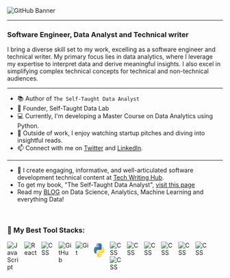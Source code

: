 ![GitHub Banner](https://github.com/chrisawoke/chrisawoke/assets/115662426/1bf9abd8-381e-4b6d-aeef-df1a74b4c329)


<hr/>

### Software Engineer, Data Analyst and Technical writer <br/>

I bring a diverse skill set to my work, excelling as a software engineer and technical writer. My primary focus lies in data analytics, where I leverage my expertise to interpret data and derive meaningful insights. I also excel in simplifying complex technical concepts for technical and non-technical audiences.

<hr/>

- 📚 Author of `The Self-Taught Data Analyst`
- 🤵 Founder, Self-Taught Data Lab
- 💻 Currently, I'm developing a Master Course on Data Analytics using Python.
- 📖 Outside of work, I enjoy watching startup pitches and diving into insightful reads.
- 📫 Connect with me on [Twitter](https://www.twitter.com/Chris_Awoke1) and [LinkedIn](https://www.linkedin.com/in/chrisawoke).

<hr/>

- 📝 I create engaging, informative, and well-articulated software development technical content at [Tech Writing Hub](https://chrisawoke.hashnode.dev/).
- To get my book, "The Self-Taught Data Analyst", [visit this page](https://selftaughtdatalab.com/data-analyst-book/)
- Read my [BLOG](https://selftaughtdatalab.com/blog/) on Data Science, Analytics, Machine Learning and everything Data!

<br/>

### 🧰 My Best Tool Stacks:
<!--
<img align="left" alt="HTML" width="30px" style="padding-right:10px;" src="https://cdn.jsdelivr.net/gh/devicons/devicon/icons/html5/html5-plain.svg" />
<img align="left" alt="CSS" width="30px" style="padding-right:10px;" src="https://cdn.jsdelivr.net/gh/devicons/devicon/icons/css3/css3-plain.svg" />
-->
<img align="left" alt="JavaScript" width="30px" style="padding-right:10px;" src="https://cdn.jsdelivr.net/gh/devicons/devicon/icons/javascript/javascript-plain.svg" />
<img align="left" alt="React" width="30px" style="padding-right:10px;" src="https://cdn.jsdelivr.net/gh/devicons/devicon/icons/react/react-original.svg" />
<img align="left" alt="CSS" width="30px" style="padding-right:10px;" src="https://cdn.jsdelivr.net/gh/devicons/devicon/icons/nextjs/nextjs-original.svg" />
<img align="left" alt="GitHub" width="30px" style="padding-right:10px;" src="https://cdn.jsdelivr.net/gh/devicons/devicon/icons/github/github-original.svg" />
<img align="left" alt="Git" width="30px" style="padding-right:10px;" src="https://cdn.jsdelivr.net/gh/devicons/devicon/icons/git/git-original.svg" />
<img align="left" alt="CSS" width="30px" style="padding-right:10px;" src="https://raw.githubusercontent.com/devicons/devicon/master/icons/python/python-original.svg" alt="python" width="40" height="40"/> </a>
<img align="left" alt="CSS" width="30px" style="padding-right:10px;" src="https://cdn.jsdelivr.net/gh/devicons/devicon@latest/icons/numpy/numpy-original.svg" />
<img align="left" alt="CSS" width="30px" style="padding-right:10px;" src="https://cdn.jsdelivr.net/gh/devicons/devicon@latest/icons/pandas/pandas-original.svg" />
<img align="left" alt="CSS" width="30px" style="padding-right:10px;" src="https://cdn.jsdelivr.net/gh/devicons/devicon@latest/icons/matplotlib/matplotlib-original.svg" />
<img align="left" alt="CSS" width="30px" style="padding-right:10px;" src="https://cdn.jsdelivr.net/gh/devicons/devicon@latest/icons/django/django-plain-wordmark.svg" />
<img align="left" alt="CSS" width="30px" style="padding-right:10px;" src="https://cdn.jsdelivr.net/gh/devicons/devicon@latest/icons/flask/flask-original.svg" />
<img align="left" alt="CSS" width="30px" style="padding-right:10px;" src="https://cdn.jsdelivr.net/gh/devicons/devicon@latest/icons/azuresqldatabase/azuresqldatabase-original.svg" />
<img align="left" alt="CSS" width="30px" style="padding-right:10px;" src="https://cdn.jsdelivr.net/gh/devicons/devicon/icons/mongodb/mongodb-original.svg" />

<!--

**chrisawoke/chrisawoke** is a ✨ _unique_ ✨ repository because its `README.md` (this file) appears on your GitHub profile.

Here are some ideas to get you started:

- 🔭 I’m currently working on ...
- 🌱 I’m currently learning ...
- 👯 I’m looking to collaborate on ...
- 🤔 I’m looking for help with ...
- 💬 Ask me about ...
- 📫 How to reach me: ...
- 😄 Pronouns: ...
- ⚡ Fun fact: ...
-->
